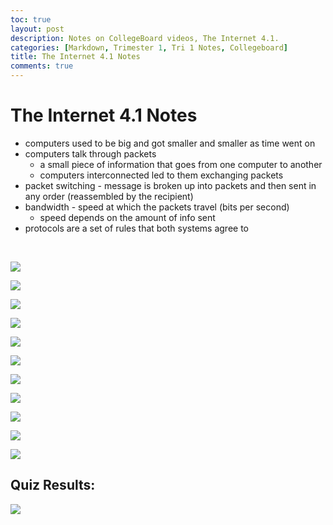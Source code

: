 ```yaml
---
toc: true
layout: post
description: Notes on CollegeBoard videos, The Internet 4.1.
categories: [Markdown, Trimester 1, Tri 1 Notes, Collegeboard]
title: The Internet 4.1 Notes
comments: true
---
```


# The Internet 4.1 Notes
- computers used to be big and got smaller and smaller as time went on
- computers talk through packets
  - a small piece of information that goes from one computer to another
  - computers interconnected led to them exchanging packets
- packet switching - message is broken up into packets and then sent in any order (reassembled by the recipient)
- bandwidth - speed at which the packets travel (bits per second)
  - speed depends on the amount of info sent
- protocols are a set of rules that both systems agree to
<br>

![]({{site.baseurl}}/images/computerprotocolmodels.png)
<br>

![]({{site.baseurl}}/images/narrowwaistmodel.png)
<br>

![]({{site.baseurl}}/images/networkaccess.png)
<br>

![]({{site.baseurl}}/images/internetlayer.png)
<br>

![]({{site.baseurl}}/images/internetlayer2.png)
<br>

![]({{site.baseurl}}/images/internetscalability.png)
<br>

![]({{site.baseurl}}/images/transport.png)
<br>

![]({{site.baseurl}}/images/internetandtransport.png)
<br>

![]({{site.baseurl}}/images/application.png)
<br>

![]({{site.baseurl}}/images/internetandtransport.png)
<br>

![]({{site.baseurl}}/images/internetandtransportoperation.png)
<br>

## Quiz Results:

![]({{site.baseurl}}/images/quiz4.1.png)